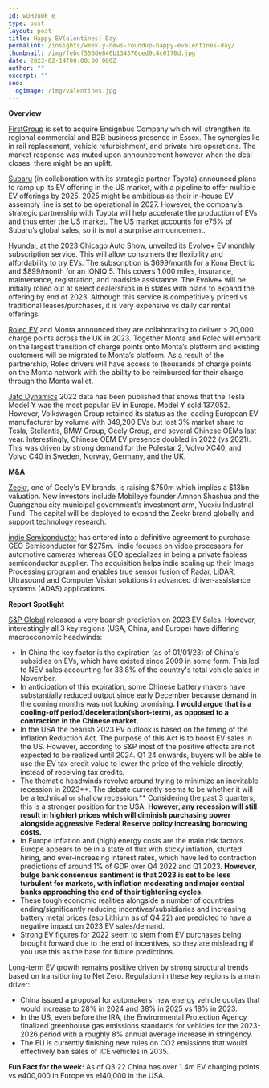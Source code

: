 ```yaml
---
id: wUHJuOk_e
type: post
layout: post
title: Happy EV(alentines) Day
permalink: /insights/weekly-news-roundup-happy-evalentines-day/
thumbnail: /img/febcf556de846b134376ced9c4c0170d.jpg
date: 2023-02-14T00:00:00.000Z
author: ""
excerpt: ""
seo:
  ogimage: /img/valentines.jpg
---
```

**Overview**

[FirstGroup](https://news.firstbus.co.uk/news/firstgroup-plc-reaches-agreement-to-acquire-essex-based-ensign-bus-company) is set to acquire Ensignbus Company which will strengthen its regional commercial and B2B business presence in Essex. The synergies lie in rail replacement, vehicle refurbishment, and private hire operations. The market response was muted upon announcement however when the deal closes, there might be an uplift.

[Subaru](https://www.autonews.com/manufacturing/subaru-unveils-ambitious-ev-plans-profits-soar) (in collaboration with its strategic partner Toyota) announced plans to ramp up its EV offering in the US market, with a pipeline to offer multiple EV offerings by 2025. 2025 might be ambitious as their in-house EV assembly line is set to be operational in 2027. However, the company’s strategic partnership with Toyota will help accelerate the production of EVs and thus enter the US market. The US market accounts for e75% of Subaru’s global sales, so it is not a surprise announcement.

[Hyundai](https://electriccarsreport.com/2023/02/hyundai-launches-evolve-ev-subscription-program-at-the-chicago-auto-show/), at the 2023 Chicago Auto Show, unveiled its Evolve+ EV monthly subscription service. This will allow consumers the flexibility and affordability to try EVs. The subscription is $699/month for a Kona Electric and $899/month for an IONIQ 5. This covers 1,000 miles, insurance, maintenance, registration, and roadside assistance. The Evolve+ will be initially rolled out at select dealerships in 6 states with plans to expand the offering by end of 2023. Although this service is competitively priced vs traditional leases/purchases, it is very expensive vs daily car rental offerings.

[Rolec EV](https://www.smarttransport.org.uk/news/latest-news/partnership-to-deliver-more-than-20-000-uk-charge-points-this-year#:~:text=More%2520than%252020%252C000%2520charge%2520points,charge%2520via%2520the%2520Monta%2520wallet.) and Monta announced they are collaborating to deliver > 20,000 charge points across the UK in 2023. Together Monta and Rolec will embark on the largest transition of charge points onto Monta’s platform and existing customers will be migrated to Monta’s platform. As a result of the partnership, Rolec drivers will have access to thousands of charge points on the Monta network with the ability to be reimbursed for their charge through the Monta wallet.

[Jato Dynamics](https://www.jato.com/teslas-model-y-leads-the-european-new-car-market-for-the-first-time/) 2022 data has been published that shows that the Tesla Model Y was the most popular EV in Europe. Model Y sold 137,052. However, Volkswagen Group retained its status as the leading European EV manufacturer by volume with 349,200 EVs but lost 3% market share to Tesla, Stellantis, BMW Group, Geely Group, and several Chinese OEMs last year. Interestingly, Chinese OEM EV presence doubled in 2022 (vs 2021). This was driven by strong demand for the Polestar 2, Volvo XC40, and Volvo C40 in Sweden, Norway, Germany, and the UK.

**M&A**

[Zeekr](https://www.reuters.com/business/autos-transportation/geelys-ev-brand-zeekr-raises-750-mln-fresh-funding-round-2023-02-12/?TrucksFoT), one of Geely's EV brands, is raising $750m which implies a $13bn valuation. New investors include Mobileye founder Amnon Shashua and the Guangzhou city municipal government’s investment arm, Yuexiu Industrial Fund. The capital will be deployed to expand the Zeekr brand globally and support technology research.

[indie Semiconductor](https://www.businesswire.com/news/home/20230209005706/en/indie-to-Acquire-GEO-Semiconductor?TrucksFoT) has entered into a definitive agreement to purchase GEO Semiconductor for $275m.  indie focuses on video processors for automotive cameras whereas GEO specializes in being a private fabless semiconductor supplier. The acquisition helps indie scaling up their Image Processing program and enables true sensor fusion of Radar, LiDAR, Ultrasound and Computer Vision solutions in advanced driver-assistance systems (ADAS) applications.

**Report Spotlight**

[S&P Global](https://www.spglobal.com/commodityinsights/en/market-insights/blogs/metals/013123-ev-sales-momentum-to-face-challenges-in-2023-but-long-term-expectations-unaffected) released a very bearish prediction on 2023 EV Sales. However, interestingly all 3 key regions (USA, China, and Europe) have differing macroeconomic headwinds:

* In China the key factor is the expiration (as of 01/01/23) of China's subsidies on EVs, which have existed since 2009 in some form. This led to NEV sales accounting for 33.8% of the country's total vehicle sales in November.
* In anticipation of this expiration, some Chinese battery makers have substantially reduced output since early December because demand in the coming months was not looking promising. **I would argue that is a cooling-off period/deceleration(short-term), as opposed to a contraction in the Chinese market.**
* In the USA the bearish 2023 EV outlook is based on the timing of the Inflation Reduction Act. The purpose of this Act is to boost EV sales in the US. However, according to S&P most of the positive effects are not expected to be realized until 2024. Q1 24 onwards, buyers will be able to use the EV tax credit value to lower the price of the vehicle directly, instead of receiving tax credits.
* The thematic headwinds revolve around trying to minimize an inevitable recession in 2023**. The debate currently seems to be whether it will be a technical or shallow recession.** Considering the past 3 quarters, this is a stronger position for the USA. **However, any recession will still result in high(er) prices which will diminish purchasing power alongside aggressive Federal Reserve policy increasing borrowing costs.**
* In Europe inflation and (high) energy costs are the main risk factors. Europe appears to be in a state of flux with sticky inflation, stunted hiring, and ever-increasing interest rates, which have led to contraction predictions of around 1% of GDP over Q4 2022 and Q1 2023. **However, bulge bank consensus sentiment is that 2023 is set to be less turbulent for markets, with inflation moderating and major central banks approaching the end of their tightening cycles.**
* These tough economic realities alongside a number of countries ending/significantly reducing incentives/subsidiaries and increasing battery metal prices (esp Lithium as of Q4 22) are predicted to have a negative impact on 2023 EV sales/demand.
* Strong EV figures for 2022 seem to stem from EV purchases being brought forward due to the end of incentives, so they are misleading if you use this as the base for future predictions.

Long-term EV growth remains positive driven by strong structural trends based on transitioning to Net Zero. Regulation in these key regions is a main driver:

* China issued a proposal for automakers' new energy vehicle quotas that would increase to 28% in 2024 and 38% in 2025 vs 18% in 2023.
* In the US, even before the IRA, the Environmental Protection Agency finalized greenhouse gas emissions standards for vehicles for the 2023-2026 period with a roughly 8% annual average increase in stringency.
* The EU is currently finishing new rules on CO2 emissions that would effectively ban sales of ICE vehicles in 2035.

**Fun Fact for the week:** As of Q3 22 China has over 1.4m EV charging points vs e400,000 in Europe vs e140,000 in the USA.